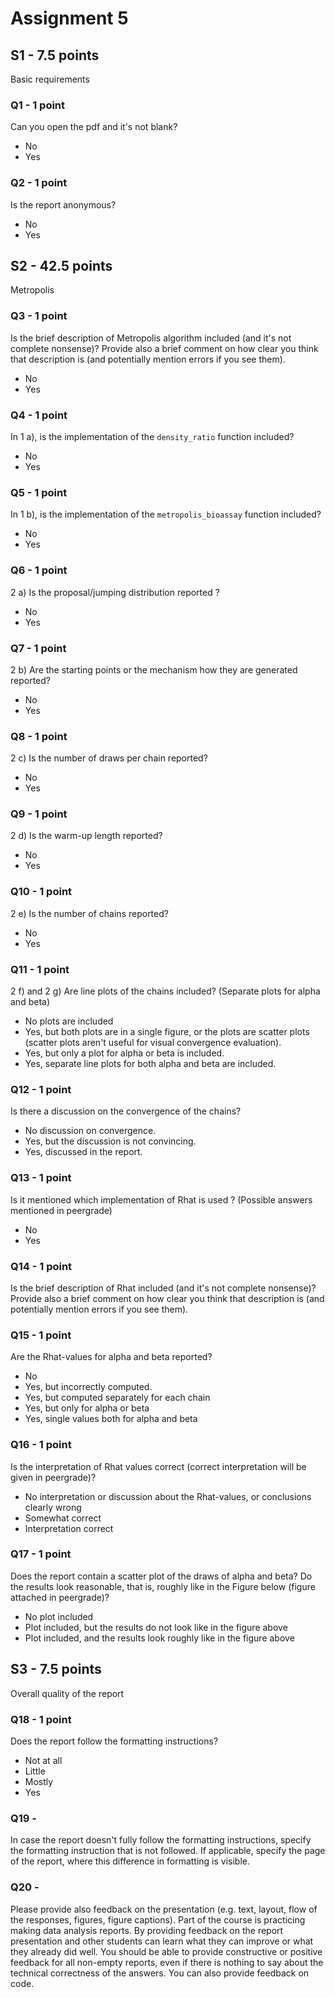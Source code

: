 # Assignment 5

## S1 - 7.5 points

Basic requirements

### Q1 - 1 point

Can you open the pdf and it's not blank?

- No
- Yes

### Q2 - 1 point

Is the report anonymous?

- No
- Yes

## S2 - 42.5 points

Metropolis

### Q3 - 1 point

Is the brief description of Metropolis algorithm included (and it's not complete nonsense)? Provide also a brief comment on how clear you think that description is (and potentially mention errors if you see them).

- No
- Yes

### Q4 - 1 point

In 1 a), is the implementation of the `density_ratio` function included?

- No
- Yes

### Q5 - 1 point

In 1 b), is the implementation of the `metropolis_bioassay` function included?

- No
- Yes

### Q6 - 1 point

2 a) Is the proposal/jumping distribution reported ?

- No
- Yes

### Q7 - 1 point

2 b) Are the starting points or the mechanism how they are generated reported?

- No
- Yes


### Q8 - 1 point

2 c) Is the number of draws per chain reported?

- No
- Yes


### Q9 - 1 point

2 d) Is the warm-up length reported?

- No
- Yes

### Q10 - 1 point

2 e) Is the number of chains reported?

- No
- Yes

### Q11 - 1 point

2 f) and 2 g) Are line plots of the chains included? (Separate plots for alpha and beta)

- No plots are included
- Yes, but both plots are in a single figure, or the plots are scatter plots (scatter plots aren't useful for visual convergence evaluation).
- Yes, but only a plot for alpha or beta is included.
- Yes, separate line plots for both alpha and beta are included.

### Q12 - 1 point

Is there a discussion on the convergence of the chains? 

- No discussion on convergence.
- Yes, but the discussion is not convincing.
- Yes, discussed in the report.

### Q13 - 1 point

Is it mentioned which implementation of Rhat is used ? (Possible answers mentioned in peergrade)

- No
- Yes


### Q14 - 1 point

Is the brief description of Rhat included (and it's not complete nonsense)? Provide also a brief comment on how clear you think that description is (and potentially mention errors if you see them).

### Q15 - 1 point

Are the Rhat-values for alpha and beta reported?

- No
- Yes, but incorrectly computed.
- Yes, but computed separately for each chain
- Yes, but only for alpha or beta
- Yes, single values both for alpha and beta

### Q16 - 1 point

Is the interpretation of Rhat values correct (correct interpretation will be given in peergrade)?

- No interpretation or discussion about the Rhat-values, or conclusions clearly wrong
- Somewhat correct
- Interpretation correct

### Q17 - 1 point

Does the report contain a scatter plot of the draws of alpha and beta? Do the results look reasonable, that is, roughly like in the Figure below (figure attached in peergrade)?

- No plot included
- Plot included, but the results do not look like in the figure above
- Plot included, and the results look roughly like in the figure above

## S3 - 7.5 points

Overall quality of the report

### Q18 - 1 point

Does the report follow the formatting instructions?

- Not at all
- Little
- Mostly
- Yes

### Q19 -

In case the report doesn't fully follow the formatting instructions, specify the formatting instruction that is not followed. If applicable, specify the page of the report, where this difference in formatting is visible.

### Q20 -

Please provide also feedback on the presentation (e.g. text, layout, flow of the responses, figures, figure captions). Part of the course is practicing making data analysis reports. By providing feedback on the report presentation and other students can learn what they can improve or what they already did well. You should be able to provide constructive or positive feedback for all non-empty reports, even if there is nothing to say about the technical correctness of the answers. You can also provide feedback on code.
